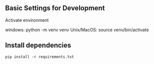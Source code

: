## Basic Settings for Development

Activate environment

windows:    python -m venv venv
Unix/MacOS: source venv/bin/activate 

## Install dependencies
    pip install -r requirements.txt

